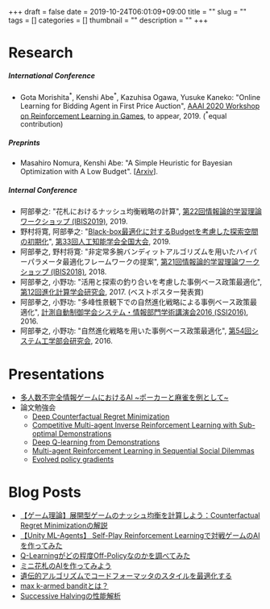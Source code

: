 +++ 
draft = false
date = 2019-10-24T06:01:09+09:00
title = ""
slug = "" 
tags = []
categories = []
thumbnail = "<no value>"
description = ""
+++

# Research
##### International Conference
* Gota Morishita<sup>\*</sup>, Kenshi Abe<sup>\*</sup>, Kazuhisa Ogawa, Yusuke Kaneko: "Online Learning for Bidding Agent in First Price Auction", [AAAI 2020 Workshop on Reinforcement Learning in Games](http://aaai-rlg.mlanctot.info/index.html), to appear, 2019. (<sup>\*</sup>equal contribution)

##### Preprints
* Masahiro Nomura, Kenshi Abe: "A Simple Heuristic for Bayesian Optimization with A Low Budget". [[Arxiv](https://arxiv.org/abs/1911.07790)].

##### Internal Conference
* 阿部拳之: "花札におけるナッシュ均衡戦略の計算", [第22回情報論的学習理論ワークショップ (IBIS2019)](http://ibisml.org/ibis2019/), 2019.
* 野村将寛, 阿部拳之: "[Black-box最適化に対するBudgetを考慮した探索空間の初期化](https://www.jstage.jst.go.jp/article/pjsai/JSAI2019/0/JSAI2019_4Rin102/_article/-char/ja)", [第33回人工知能学会全国大会](https://www.ai-gakkai.or.jp/jsai2019/), 2019.
* 阿部拳之, 野村将寛: "非定常多腕バンディットアルゴリズムを用いたハイパーパラメータ最適化フレームワークの提案", [第21回情報論的学習理論ワークショップ (IBIS2018)](http://ibisml.org/ibis2018/), 2018.
* 阿部拳之, 小野功: "活用と探索の釣り合いを考慮した事例ベース政策最適化", [第12回進化計算学会研究会](http://www.jpnsec.org/symposium201701.html), 2017. (ベストポスター発表賞)
* 阿部拳之, 小野功: "多峰性景観下での自然進化戦略による事例ベース政策最適化", [計測自動制御学会システム・情報部門学術講演会2016 (SSI2016)](https://www.sice.or.jp/org/SSI2016/), 2016.
* 阿部拳之, 小野功: "自然進化戦略を用いた事例ベース政策最適化", [第54回システム工学部会研究会](https://www.sice.or.jp/system/system_ken54.html), 2016.

# Presentations
* [多人数不完全情報ゲームにおけるAI ~ポーカーと麻雀を例として~](https://www.slideshare.net/KenshiAbe/ai-165308197)
* 論文勉強会
    * [Deep Counterfactual Regret Minimization](https://www.slideshare.net/KenshiAbe/deep-counterfactual-regret-minimization)
    * [Competitive Multi-agent Inverse Reinforcement Learning with Sub-optimal Demonstrations](https://www.slideshare.net/KenshiAbe/competitive-multiagent-inverse-reinforcement-learning-with-suboptimal-demonstrations-153126367)
    * [Deep Q-learning from Demonstrations](https://www.slideshare.net/KenshiAbe/deep-qlearning-from-demonstrations)
    * [Multi-agent Reinforcement Learning in Sequential Social Dilemmas](https://www.slideshare.net/KenshiAbe/multiagent-reinforcement-learning-in-sequential-social-dilemmas-144749583)
    * [Evolved policy gradients](https://www.slideshare.net/KenshiAbe/evolved-policy-gradients)

# Blog Posts
* [【ゲーム理論】展開型ゲームのナッシュ均衡を計算しよう：Counterfactual Regret Minimizationの解説](https://qiita.com/bakanaouji/items/f70d7948931c96d94ef8)
* [【Unity ML-Agents】 Self-Play Reinforcement Learningで対戦ゲームのAIを作ってみた](https://qiita.com/bakanaouji/items/fefa93cc53cafbdd985d)
* [Q-Learningがどの程度Off-Policyなのかを調べてみた](https://qiita.com/bakanaouji/items/d20c8903a1327e660de5)
* [ミニ花札のAIを作ってみよう](https://cyberagent.ai/blog/research/2522/)
* [遺伝的アルゴリズムでコードフォーマッタのスタイルを最適化する](https://qiita.com/bakanaouji/items/aa076cef1e04f77f48ce)
* [max k-armed banditとは？](https://qiita.com/bakanaouji/items/75444b4d97ede83c7c48)
* [Successive Halvingの性能解析](https://cyberagent.ai/blog/research/1036)
